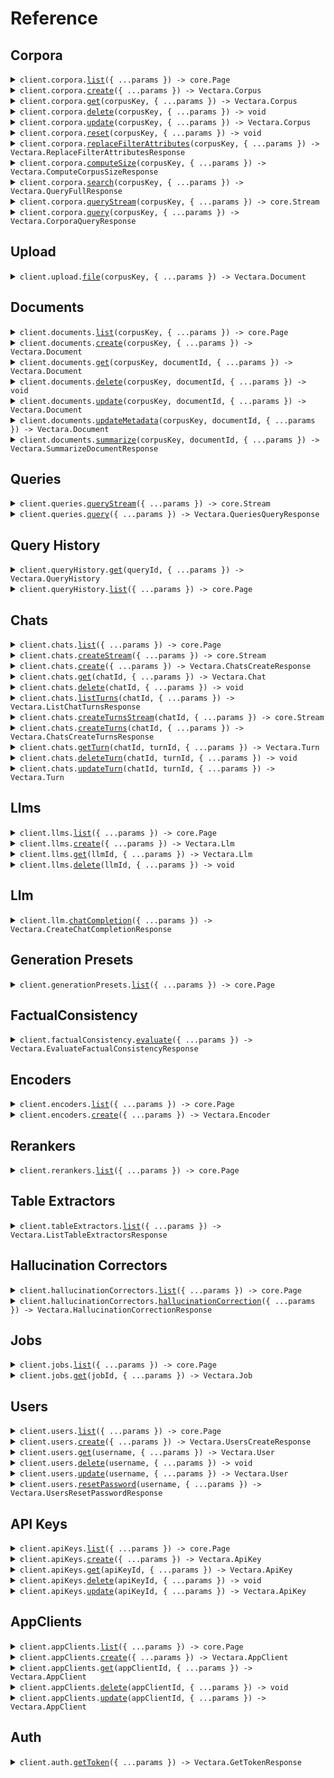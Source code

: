 # Reference

## Corpora

<details><summary><code>client.corpora.<a href="/src/api/resources/corpora/client/Client.ts">list</a>({ ...params }) -> core.Page<Vectara.Corpus></code></summary>
<dl>
<dd>

#### 📝 Description

<dl>
<dd>

<dl>
<dd>

List corpora in the account. The returned corpus objects contain less detail compared to those retrieved the direct corpus retrieval operation.

</dd>
</dl>
</dd>
</dl>

#### 🔌 Usage

<dl>
<dd>

<dl>
<dd>

```typescript
const response = await client.corpora.list();
for await (const item of response) {
    console.log(item);
}

// Or you can manually iterate page-by-page
let page = await client.corpora.list();
while (page.hasNextPage()) {
    page = page.getNextPage();
}
```

</dd>
</dl>
</dd>
</dl>

#### ⚙️ Parameters

<dl>
<dd>

<dl>
<dd>

**request:** `Vectara.CorporaListRequest`

</dd>
</dl>

<dl>
<dd>

**requestOptions:** `Corpora.RequestOptions`

</dd>
</dl>
</dd>
</dl>

</dd>
</dl>
</details>

<details><summary><code>client.corpora.<a href="/src/api/resources/corpora/client/Client.ts">create</a>({ ...params }) -> Vectara.Corpus</code></summary>
<dl>
<dd>

#### 📝 Description

<dl>
<dd>

<dl>
<dd>

Create a corpus, which is a container to store documents and associated metadata. Here, you define the unique `corpus_key` that identifies the corpus. The `corpus_key` can be custom-defined following your preferred naming convention, allowing you to easily manage the corpus's data and reference it in queries. For more information, see [Corpus Key Definition](https://docs.vectara.com/docs/api-reference/search-apis/search#corpus-key-definition).

</dd>
</dl>
</dd>
</dl>

#### 🔌 Usage

<dl>
<dd>

<dl>
<dd>

```typescript
await client.corpora.create({
    key: "fin_esg_docs",
    name: "EU Bank ESG Compliance",
    description:
        "A corpus for storing and querying financial documents, such as annual reports and ESG compliance filings, for European banks in 2023.",
    save_history: true,
    encoder_name: "boomerang-2023-q3",
    filter_attributes: [
        {
            name: "industry",
            level: "part",
            description: "The industry sector of the document (banking).",
            indexed: true,
            type: "text",
        },
        {
            name: "region",
            level: "part",
            description: "The geographical region of the document (EU).",
            indexed: true,
            type: "text",
        },
        {
            name: "year",
            level: "part",
            description: "The publication year of the document (2023).",
            indexed: true,
            type: "integer",
        },
        {
            name: "doc_type",
            level: "part",
            description: "The type of document (annual_report).",
            indexed: true,
            type: "text",
        },
    ],
});
```

</dd>
</dl>
</dd>
</dl>

#### ⚙️ Parameters

<dl>
<dd>

<dl>
<dd>

**request:** `Vectara.CreateCorpusRequest`

</dd>
</dl>

<dl>
<dd>

**requestOptions:** `Corpora.RequestOptions`

</dd>
</dl>
</dd>
</dl>

</dd>
</dl>
</details>

<details><summary><code>client.corpora.<a href="/src/api/resources/corpora/client/Client.ts">get</a>(corpusKey, { ...params }) -> Vectara.Corpus</code></summary>
<dl>
<dd>

#### 📝 Description

<dl>
<dd>

<dl>
<dd>

Get metadata about a corpus. This operation does not search the corpus contents. Specify the `corpus_key` to identify the corpus whose metadata you want to retrieve. The `corpus_key` is created when the corpus is set up, either through the Vectara Console UI or the Create Corpus API. For more information, see [Corpus Key Definition](https://docs.vectara.com/docs/api-reference/search-apis/search#corpus-key-definition).

</dd>
</dl>
</dd>
</dl>

#### 🔌 Usage

<dl>
<dd>

<dl>
<dd>

```typescript
await client.corpora.get("my-corpus");
```

</dd>
</dl>
</dd>
</dl>

#### ⚙️ Parameters

<dl>
<dd>

<dl>
<dd>

**corpusKey:** `Vectara.CorpusKey` — The unique key identifying the corpus to retrieve.

</dd>
</dl>

<dl>
<dd>

**request:** `Vectara.CorporaGetRequest`

</dd>
</dl>

<dl>
<dd>

**requestOptions:** `Corpora.RequestOptions`

</dd>
</dl>
</dd>
</dl>

</dd>
</dl>
</details>

<details><summary><code>client.corpora.<a href="/src/api/resources/corpora/client/Client.ts">delete</a>(corpusKey, { ...params }) -> void</code></summary>
<dl>
<dd>

#### 📝 Description

<dl>
<dd>

<dl>
<dd>

Permanently delete a corpus and all its associated data. The `corpus_key` uniquely identifies the corpus. For more information, see [Corpus Key Definition](https://docs.vectara.com/docs/api-reference/search-apis/search#corpus-key-definition).

</dd>
</dl>
</dd>
</dl>

#### 🔌 Usage

<dl>
<dd>

<dl>
<dd>

```typescript
await client.corpora.delete("my-corpus");
```

</dd>
</dl>
</dd>
</dl>

#### ⚙️ Parameters

<dl>
<dd>

<dl>
<dd>

**corpusKey:** `Vectara.CorpusKey` — The unique key identifying the corpus to delete.

</dd>
</dl>

<dl>
<dd>

**request:** `Vectara.CorporaDeleteRequest`

</dd>
</dl>

<dl>
<dd>

**requestOptions:** `Corpora.RequestOptions`

</dd>
</dl>
</dd>
</dl>

</dd>
</dl>
</details>

<details><summary><code>client.corpora.<a href="/src/api/resources/corpora/client/Client.ts">update</a>(corpusKey, { ...params }) -> Vectara.Corpus</code></summary>
<dl>
<dd>

#### 📝 Description

<dl>
<dd>

<dl>
<dd>

Enable, disable, or update the name and description of a corpus. This lets you manage data availability without deleting the corpus, which is useful for maintenance and security purposes. The `corpus_key` uniquely identifies the corpus. For more information, see [Corpus Key Definition](https://docs.vectara.com/docs/api-reference/search-apis/search#corpus-key-definition). Consider updating the name and description of a corpus dynamically to help keep your data aligned with changing business needs.

</dd>
</dl>
</dd>
</dl>

#### 🔌 Usage

<dl>
<dd>

<dl>
<dd>

```typescript
await client.corpora.update("my-corpus");
```

</dd>
</dl>
</dd>
</dl>

#### ⚙️ Parameters

<dl>
<dd>

<dl>
<dd>

**corpusKey:** `Vectara.CorpusKey` — The unique key identifying the corpus to update.

</dd>
</dl>

<dl>
<dd>

**request:** `Vectara.UpdateCorpusRequest`

</dd>
</dl>

<dl>
<dd>

**requestOptions:** `Corpora.RequestOptions`

</dd>
</dl>
</dd>
</dl>

</dd>
</dl>
</details>

<details><summary><code>client.corpora.<a href="/src/api/resources/corpora/client/Client.ts">reset</a>(corpusKey, { ...params }) -> void</code></summary>
<dl>
<dd>

#### 📝 Description

<dl>
<dd>

<dl>
<dd>

Resets a corpus, which removes all documents and data from the specified corpus, while keeping the corpus itself. The `corpus_key` uniquely identifies the corpus. For more information, see [Corpus Key Definition](https://docs.vectara.com/docs/api-reference/search-apis/search#corpus-key-definition).

</dd>
</dl>
</dd>
</dl>

#### 🔌 Usage

<dl>
<dd>

<dl>
<dd>

```typescript
await client.corpora.reset("my-corpus");
```

</dd>
</dl>
</dd>
</dl>

#### ⚙️ Parameters

<dl>
<dd>

<dl>
<dd>

**corpusKey:** `Vectara.CorpusKey` — The unique key identifying the corpus to reset.

</dd>
</dl>

<dl>
<dd>

**request:** `Vectara.CorporaResetRequest`

</dd>
</dl>

<dl>
<dd>

**requestOptions:** `Corpora.RequestOptions`

</dd>
</dl>
</dd>
</dl>

</dd>
</dl>
</details>

<details><summary><code>client.corpora.<a href="/src/api/resources/corpora/client/Client.ts">replaceFilterAttributes</a>(corpusKey, { ...params }) -> Vectara.ReplaceFilterAttributesResponse</code></summary>
<dl>
<dd>

#### 📝 Description

<dl>
<dd>

<dl>
<dd>

Replace the filter attributes of a corpus. This does not happen immediately, as this operation creates a job that completes asynchronously. These new filter attributes will not work until the job completes.
You can monitor the status of the filter change using the returned job ID. The `corpus_key` uniquely identifies the corpus. For more information, see [Corpus Key Definition](https://docs.vectara.com/docs/api-reference/search-apis/search#corpus-key-definition).

</dd>
</dl>
</dd>
</dl>

#### 🔌 Usage

<dl>
<dd>

<dl>
<dd>

```typescript
await client.corpora.replaceFilterAttributes("my-corpus", {
    filter_attributes: [
        {
            name: "Title",
            level: "document",
            type: "integer",
        },
    ],
});
```

</dd>
</dl>
</dd>
</dl>

#### ⚙️ Parameters

<dl>
<dd>

<dl>
<dd>

**corpusKey:** `Vectara.CorpusKey` — The unique key identifying the corpus having its filters replaced.

</dd>
</dl>

<dl>
<dd>

**request:** `Vectara.ReplaceFilterAttributesRequest`

</dd>
</dl>

<dl>
<dd>

**requestOptions:** `Corpora.RequestOptions`

</dd>
</dl>
</dd>
</dl>

</dd>
</dl>
</details>

<details><summary><code>client.corpora.<a href="/src/api/resources/corpora/client/Client.ts">computeSize</a>(corpusKey, { ...params }) -> Vectara.ComputeCorpusSizeResponse</code></summary>
<dl>
<dd>

#### 📝 Description

<dl>
<dd>

<dl>
<dd>

Compute the current size of a corpus, including number of documents, parts, and characters. The `corpus_key` uniquely identifies the corpus. For more information, see [Corpus Key Definition](https://docs.vectara.com/docs/api-reference/search-apis/search#corpus-key-definition).

</dd>
</dl>
</dd>
</dl>

#### 🔌 Usage

<dl>
<dd>

<dl>
<dd>

```typescript
await client.corpora.computeSize("my-corpus");
```

</dd>
</dl>
</dd>
</dl>

#### ⚙️ Parameters

<dl>
<dd>

<dl>
<dd>

**corpusKey:** `Vectara.CorpusKey` — The unique key identifying the corpus to compute size for.

</dd>
</dl>

<dl>
<dd>

**request:** `Vectara.CorporaComputeSizeRequest`

</dd>
</dl>

<dl>
<dd>

**requestOptions:** `Corpora.RequestOptions`

</dd>
</dl>
</dd>
</dl>

</dd>
</dl>
</details>

<details><summary><code>client.corpora.<a href="/src/api/resources/corpora/client/Client.ts">search</a>(corpusKey, { ...params }) -> Vectara.QueryFullResponse</code></summary>
<dl>
<dd>

#### 📝 Description

<dl>
<dd>

<dl>
<dd>

Search a single corpus with a straightforward query request, specifying the corpus key and query parameters.

- Specify the unique `corpus_key` identifying the corpus to query. The `corpus_key` is [created in the Vectara Console UI](https://docs.vectara.com/docs/console-ui/creating-a-corpus) or the [Create Corpus API definition](https://docs.vectara.com/docs/api-reference/admin-apis/create-corpus). When creating a new corpus, you have the option to assign a custom `corpus_key` following your preferred naming convention. This key serves as a unique identifier for the corpus, allowing it to be referenced in search requests. For more information, see [Corpus Key Definition](https://docs.vectara.com/docs/api-reference/search-apis/search#corpus-key-definition).
- Enter the search `query` string for the corpus, which is the question you want to ask.
- Set the maximum number of results (`limit`) to return. **Default**: 10, **minimum**: 1

For more detailed information, see this [Query API guide](https://docs.vectara.com/docs/api-reference/search-apis/search).

</dd>
</dl>
</dd>
</dl>

#### 🔌 Usage

<dl>
<dd>

<dl>
<dd>

```typescript
await client.corpora.search("my-corpus", {
    query: "query",
});
```

</dd>
</dl>
</dd>
</dl>

#### ⚙️ Parameters

<dl>
<dd>

<dl>
<dd>

**corpusKey:** `Vectara.CorpusKey` — The unique key identifying the corpus to query.

</dd>
</dl>

<dl>
<dd>

**request:** `Vectara.CorporaSearchRequest`

</dd>
</dl>

<dl>
<dd>

**requestOptions:** `Corpora.RequestOptions`

</dd>
</dl>
</dd>
</dl>

</dd>
</dl>
</details>

<details><summary><code>client.corpora.<a href="/src/api/resources/corpora/client/Client.ts">queryStream</a>(corpusKey, { ...params }) -> core.Stream<Vectara.CorporaQueryStreamResponse></code></summary>
<dl>
<dd>

#### 📝 Description

<dl>
<dd>

<dl>
<dd>

Perform an advanced query on a specific corpus to find relevant results, highlight relevant snippets, and use Retrieval Augmented Generation.

- Specify the unique `corpus_key` identifying the corpus to query. The `corpus_key` is [created in the Vectara Console UI](https://docs.vectara.com/docs/console-ui/creating-a-corpus) or the [Create Corpus API definition](https://docs.vectara.com/docs/api-reference/admin-apis/create-corpus). When creating a new corpus, you have the option to assign a custom `corpus_key` following your preferred naming convention. This key serves as a unique identifier for the corpus, allowing it to be referenced in search requests. For more information, see [Corpus Key Definition](https://docs.vectara.com/docs/api-reference/search-apis/search#corpus-key-definition).
- Customize your search by specifying the query text (`query`), pagination details (`offset` and `limit`), and metadata filters (`metadata_filter`) to tailor your search results. [Learn more](https://docs.vectara.com/docs/api-reference/search-apis/search#query-definition)
- Leverage advanced search capabilities like reranking (`reranker`) and Retrieval Augmented Generation (RAG) (`generation`) for enhanced query performance. Generation is opt in by setting the `generation` property. By excluding the property or by setting it to null, the response will not include generation. [Learn more](https://docs.vectara.com/docs/learn/grounded-generation/configure-query-summarization).
- Use hybrid search to achieve optimal results by setting different values for `lexical_interpolation` (e.g., `0.005`). [Learn more](https://docs.vectara.com/docs/learn/hybrid-search)
- Specify Vectara's RAG-focused LLM (Mockingbird) for the `generation_preset_name`. [Learn more](https://docs.vectara.com/docs/learn/mockingbird-llm)
- Use advanced summarization options that utilize detailed summarization parameters such as `max_response_characters`, `temperature`, and `frequency_penalty` for generating precise and relevant summaries. [Learn more](https://docs.vectara.com/docs/api-reference/search-apis/search#advanced-summarization-options)

For more detailed information, see [Query API guide](https://docs.vectara.com/docs/api-reference/search-apis/search).

</dd>
</dl>
</dd>
</dl>

#### 🔌 Usage

<dl>
<dd>

<dl>
<dd>

```typescript
const response = await client.corpora.queryStream("my-corpus", {
    query: "How to configure OAuth2 for microservices in Kubernetes?",
    search: {
        limit: 50,
        context_configuration: {
            sentences_before: 2,
            sentences_after: 2,
            start_tag: "<em>",
            end_tag: "</em>",
        },
        reranker: {
            type: "customer_reranker",
            reranker_name: "Rerank_Multilingual_v1",
            limit: 50,
            include_context: true,
        },
        metadata_filter: "doc.topic = 'authentication' and doc.platform = 'kubernetes'",
        lexical_interpolation: 0.005,
    },
    generation: {
        generation_preset_name: "vectara-summary-ext-24-05-med-omni",
        max_used_search_results: 10,
        citations: {
            style: "markdown",
            url_pattern: "https://vectara.com/documents/{doc.id}",
            text_pattern: "{doc.title}",
        },
    },
    save_history: true,
    intelligent_query_rewriting: true,
});
for await (const item of response) {
    console.log(item);
}
```

</dd>
</dl>
</dd>
</dl>

#### ⚙️ Parameters

<dl>
<dd>

<dl>
<dd>

**corpusKey:** `Vectara.CorpusKey` — The unique key identifying the corpus to query.

</dd>
</dl>

<dl>
<dd>

**request:** `Vectara.CorporaQueryStreamRequest`

</dd>
</dl>

<dl>
<dd>

**requestOptions:** `Corpora.RequestOptions`

</dd>
</dl>
</dd>
</dl>

</dd>
</dl>
</details>

<details><summary><code>client.corpora.<a href="/src/api/resources/corpora/client/Client.ts">query</a>(corpusKey, { ...params }) -> Vectara.CorporaQueryResponse</code></summary>
<dl>
<dd>

#### 📝 Description

<dl>
<dd>

<dl>
<dd>

Perform an advanced query on a specific corpus to find relevant results, highlight relevant snippets, and use Retrieval Augmented Generation.

- Specify the unique `corpus_key` identifying the corpus to query. The `corpus_key` is [created in the Vectara Console UI](https://docs.vectara.com/docs/console-ui/creating-a-corpus) or the [Create Corpus API definition](https://docs.vectara.com/docs/api-reference/admin-apis/create-corpus). When creating a new corpus, you have the option to assign a custom `corpus_key` following your preferred naming convention. This key serves as a unique identifier for the corpus, allowing it to be referenced in search requests. For more information, see [Corpus Key Definition](https://docs.vectara.com/docs/api-reference/search-apis/search#corpus-key-definition).
- Customize your search by specifying the query text (`query`), pagination details (`offset` and `limit`), and metadata filters (`metadata_filter`) to tailor your search results. [Learn more](https://docs.vectara.com/docs/api-reference/search-apis/search#query-definition)
- Leverage advanced search capabilities like reranking (`reranker`) and Retrieval Augmented Generation (RAG) (`generation`) for enhanced query performance. Generation is opt in by setting the `generation` property. By excluding the property or by setting it to null, the response will not include generation. [Learn more](https://docs.vectara.com/docs/learn/grounded-generation/configure-query-summarization).
- Use hybrid search to achieve optimal results by setting different values for `lexical_interpolation` (e.g., `0.005`). [Learn more](https://docs.vectara.com/docs/learn/hybrid-search)
- Specify Vectara's RAG-focused LLM (Mockingbird) for the `generation_preset_name`. [Learn more](https://docs.vectara.com/docs/learn/mockingbird-llm)
- Use advanced summarization options that utilize detailed summarization parameters such as `max_response_characters`, `temperature`, and `frequency_penalty` for generating precise and relevant summaries. [Learn more](https://docs.vectara.com/docs/api-reference/search-apis/search#advanced-summarization-options)

For more detailed information, see [Query API guide](https://docs.vectara.com/docs/api-reference/search-apis/search).

</dd>
</dl>
</dd>
</dl>

#### 🔌 Usage

<dl>
<dd>

<dl>
<dd>

```typescript
await client.corpora.query("my-corpus", {
    query: "How to configure OAuth2 for microservices in Kubernetes?",
    search: {
        limit: 50,
        context_configuration: {
            sentences_before: 2,
            sentences_after: 2,
            start_tag: "<em>",
            end_tag: "</em>",
        },
        reranker: {
            type: "customer_reranker",
            reranker_name: "Rerank_Multilingual_v1",
            limit: 50,
            include_context: true,
        },
        metadata_filter: "doc.topic = 'authentication' and doc.platform = 'kubernetes'",
        lexical_interpolation: 0.005,
    },
    generation: {
        generation_preset_name: "vectara-summary-ext-24-05-med-omni",
        max_used_search_results: 10,
        citations: {
            style: "markdown",
            url_pattern: "https://vectara.com/documents/{doc.id}",
            text_pattern: "{doc.title}",
        },
    },
    save_history: true,
    intelligent_query_rewriting: true,
});
```

</dd>
</dl>
</dd>
</dl>

#### ⚙️ Parameters

<dl>
<dd>

<dl>
<dd>

**corpusKey:** `Vectara.CorpusKey` — The unique key identifying the corpus to query.

</dd>
</dl>

<dl>
<dd>

**request:** `Vectara.CorporaQueryRequest`

</dd>
</dl>

<dl>
<dd>

**requestOptions:** `Corpora.RequestOptions`

</dd>
</dl>
</dd>
</dl>

</dd>
</dl>
</details>

## Upload

<details><summary><code>client.upload.<a href="/src/api/resources/upload/client/Client.ts">file</a>(corpusKey, { ...params }) -> Vectara.Document</code></summary>
<dl>
<dd>

#### 📝 Description

<dl>
<dd>

<dl>
<dd>

Upload files such as PDFs and Word Documents for automatic text extraction and metadata parsing.

The request expects a `multipart/form-data` format containing the following parts:

- `metadata` - Optionally specifies a JSON object representing any additional metadata to be associated with the extracted document. For example, `''metadata={\"key\": \"value\"};type=application/json''`
- `chunking_strategy` - If provided, specifies the chunking strategy for the platform to use. If you do not set this option, the platform uses the default strategy, which creates one chunk per sentence. You can explicitly set sentence chunking with `''chunking_strategy={\"type\":\"sentence_chunking_strategy\"};type=application/json''` or use max chars chunking with `''chunking_strategy={\"type\":\"max_chars_chunking_strategy\",\"max_chars_per_chunk\":200};type=application/json''`
- `table_extraction_config` - You can optionally specify whether to extract table data from the uploaded file. If you do not set this option, the platform does not extract tables from PDF files. Example config, `''table_extraction_config={\"extract_tables\":true};type=application/json''` \n* `file` - Specifies the file that you want to upload. * `filename` - Specified as part of the file field with the file name that you want to associate with the uploaded file. For a curl example, use the following syntax: `''file=@/path/to/file/file.pdf;filename=desired_filename.pdf''`\n\nFor more detailed information, see this [File Upload API guide.](https://docs.vectara.com/docs/api-reference/indexing-apis/file-upload/file-upload)"
  </dd>
  </dl>
  </dd>
  </dl>

#### 🔌 Usage

<dl>
<dd>

<dl>
<dd>

```typescript
await client.upload.file("my-corpus", {
    file: fs.createReadStream("/path/to/your/file"),
});
```

</dd>
</dl>
</dd>
</dl>

#### ⚙️ Parameters

<dl>
<dd>

<dl>
<dd>

**corpusKey:** `Vectara.CorpusKey`

</dd>
</dl>

<dl>
<dd>

**request:** `Vectara.UploadFileRequest`

</dd>
</dl>

<dl>
<dd>

**requestOptions:** `Upload.RequestOptions`

</dd>
</dl>
</dd>
</dl>

</dd>
</dl>
</details>

## Documents

<details><summary><code>client.documents.<a href="/src/api/resources/documents/client/Client.ts">list</a>(corpusKey, { ...params }) -> core.Page<Vectara.Document></code></summary>
<dl>
<dd>

#### 📝 Description

<dl>
<dd>

<dl>
<dd>

Retrieve a list of documents stored in a specific corpus. This endpoint provides an overview of document metadata without returning the full content of each document.

</dd>
</dl>
</dd>
</dl>

#### 🔌 Usage

<dl>
<dd>

<dl>
<dd>

```typescript
const response = await client.documents.list("my-corpus");
for await (const item of response) {
    console.log(item);
}

// Or you can manually iterate page-by-page
let page = await client.documents.list("my-corpus");
while (page.hasNextPage()) {
    page = page.getNextPage();
}
```

</dd>
</dl>
</dd>
</dl>

#### ⚙️ Parameters

<dl>
<dd>

<dl>
<dd>

**corpusKey:** `Vectara.CorpusKey` — The unique key identifying the queried corpus.

</dd>
</dl>

<dl>
<dd>

**request:** `Vectara.DocumentsListRequest`

</dd>
</dl>

<dl>
<dd>

**requestOptions:** `Documents.RequestOptions`

</dd>
</dl>
</dd>
</dl>

</dd>
</dl>
</details>

<details><summary><code>client.documents.<a href="/src/api/resources/documents/client/Client.ts">create</a>(corpusKey, { ...params }) -> Vectara.Document</code></summary>
<dl>
<dd>

#### 📝 Description

<dl>
<dd>

<dl>
<dd>

Add a document to a corpus. This endpoint supports two document formats: structured and core.

- **Structured** documents have a conventional structure that provides document sections and parts in a format created by our proprietary strategy automatically. You provide a logical document structure, and Vectara handles the partitioning.
- **Core** documents differ in that they follow an advanced, granular structure that explicitly defines each document part in an array. Each part becomes a distinct, searchable item in query results. You have precise control over the document structure and content.

For more details, see [Indexing](https://docs.vectara.com/docs/learn/select-ideal-indexing-api).

</dd>
</dl>
</dd>
</dl>

#### 🔌 Usage

<dl>
<dd>

<dl>
<dd>

```typescript
await client.documents.create("my-corpus-key", {
    body: {
        id: "my-doc-id",
        type: "structured",
        sections: [
            {
                id: 1,
                title: "A nice title.",
                text: "I'm a nice document section.",
                metadata: {
                    section: "1.1",
                },
            },
            {
                id: 2,
                title: "Another nice title.",
                text: "I'm another document section on something else.",
                metadata: {
                    section: "1.2",
                },
            },
        ],
        metadata: {
            url: "https://example.com",
        },
    },
});
```

</dd>
</dl>
</dd>
</dl>

#### ⚙️ Parameters

<dl>
<dd>

<dl>
<dd>

**corpusKey:** `Vectara.CorpusKey` — The unique key identifying the queried corpus.

</dd>
</dl>

<dl>
<dd>

**request:** `Vectara.DocumentsCreateRequest`

</dd>
</dl>

<dl>
<dd>

**requestOptions:** `Documents.RequestOptions`

</dd>
</dl>
</dd>
</dl>

</dd>
</dl>
</details>

<details><summary><code>client.documents.<a href="/src/api/resources/documents/client/Client.ts">get</a>(corpusKey, documentId, { ...params }) -> Vectara.Document</code></summary>
<dl>
<dd>

#### 📝 Description

<dl>
<dd>

<dl>
<dd>

Retrieve the content and metadata of a specific document, identified by its unique `document_id` from a specific corpus.

</dd>
</dl>
</dd>
</dl>

#### 🔌 Usage

<dl>
<dd>

<dl>
<dd>

```typescript
await client.documents.get("my-corpus", "document_id");
```

</dd>
</dl>
</dd>
</dl>

#### ⚙️ Parameters

<dl>
<dd>

<dl>
<dd>

**corpusKey:** `Vectara.CorpusKey` — The unique key identifying the corpus containing the document to retrieve.

</dd>
</dl>

<dl>
<dd>

**documentId:** `string` — The document ID of the document to retrieve. This `document_id` must be percent encoded.

</dd>
</dl>

<dl>
<dd>

**request:** `Vectara.DocumentsGetRequest`

</dd>
</dl>

<dl>
<dd>

**requestOptions:** `Documents.RequestOptions`

</dd>
</dl>
</dd>
</dl>

</dd>
</dl>
</details>

<details><summary><code>client.documents.<a href="/src/api/resources/documents/client/Client.ts">delete</a>(corpusKey, documentId, { ...params }) -> void</code></summary>
<dl>
<dd>

#### 📝 Description

<dl>
<dd>

<dl>
<dd>

Permanently delete a document identified by its unique `document_id` from a specific corpus. This operation cannot be undone, so use it with caution.

</dd>
</dl>
</dd>
</dl>

#### 🔌 Usage

<dl>
<dd>

<dl>
<dd>

```typescript
await client.documents.delete("my-corpus", "document_id");
```

</dd>
</dl>
</dd>
</dl>

#### ⚙️ Parameters

<dl>
<dd>

<dl>
<dd>

**corpusKey:** `Vectara.CorpusKey` — The unique key identifying the corpus with the document to delete.

</dd>
</dl>

<dl>
<dd>

**documentId:** `string` — The document ID of the document to delete. This `document_id` must be percent encoded.

</dd>
</dl>

<dl>
<dd>

**request:** `Vectara.DocumentsDeleteRequest`

</dd>
</dl>

<dl>
<dd>

**requestOptions:** `Documents.RequestOptions`

</dd>
</dl>
</dd>
</dl>

</dd>
</dl>
</details>

<details><summary><code>client.documents.<a href="/src/api/resources/documents/client/Client.ts">update</a>(corpusKey, documentId, { ...params }) -> Vectara.Document</code></summary>
<dl>
<dd>

#### 📝 Description

<dl>
<dd>

<dl>
<dd>

Updates document identified by its unique `document_id` from a specific corpus. The request body metadata is merged with the existing metadata, adding or modifying only the specified fields.

</dd>
</dl>
</dd>
</dl>

#### 🔌 Usage

<dl>
<dd>

<dl>
<dd>

```typescript
await client.documents.update("my-corpus", "document_id", {
    body: {},
});
```

</dd>
</dl>
</dd>
</dl>

#### ⚙️ Parameters

<dl>
<dd>

<dl>
<dd>

**corpusKey:** `Vectara.CorpusKey` — The unique key identifying the corpus with the document to update.

</dd>
</dl>

<dl>
<dd>

**documentId:** `string` — The document ID of the document to update. This `document_id` must be percent encoded.

</dd>
</dl>

<dl>
<dd>

**request:** `Vectara.DocumentsUpdateRequest`

</dd>
</dl>

<dl>
<dd>

**requestOptions:** `Documents.RequestOptions`

</dd>
</dl>
</dd>
</dl>

</dd>
</dl>
</details>

<details><summary><code>client.documents.<a href="/src/api/resources/documents/client/Client.ts">updateMetadata</a>(corpusKey, documentId, { ...params }) -> Vectara.Document</code></summary>
<dl>
<dd>

#### 📝 Description

<dl>
<dd>

<dl>
<dd>

Replaces metadata of a document identified by its unique `document_id` from a specific corpus.

</dd>
</dl>
</dd>
</dl>

#### 🔌 Usage

<dl>
<dd>

<dl>
<dd>

```typescript
await client.documents.updateMetadata("my-corpus", "document_id", {
    body: {},
});
```

</dd>
</dl>
</dd>
</dl>

#### ⚙️ Parameters

<dl>
<dd>

<dl>
<dd>

**corpusKey:** `Vectara.CorpusKey` — The unique key identifying the corpus with the document to update.

</dd>
</dl>

<dl>
<dd>

**documentId:** `string` — The document ID of the document to update. This `document_id` must be percent encoded.

</dd>
</dl>

<dl>
<dd>

**request:** `Vectara.DocumentsUpdateMetadataRequest`

</dd>
</dl>

<dl>
<dd>

**requestOptions:** `Documents.RequestOptions`

</dd>
</dl>
</dd>
</dl>

</dd>
</dl>
</details>

<details><summary><code>client.documents.<a href="/src/api/resources/documents/client/Client.ts">summarize</a>(corpusKey, documentId, { ...params }) -> Vectara.SummarizeDocumentResponse</code></summary>
<dl>
<dd>

#### 📝 Description

<dl>
<dd>

<dl>
<dd>

Summarize a document identified by its unique `document_id` from a specific corpus.

</dd>
</dl>
</dd>
</dl>

#### 🔌 Usage

<dl>
<dd>

<dl>
<dd>

```typescript
await client.documents.summarize("my-corpus", "document_id", {
    llm_name: "llm_name",
});
```

</dd>
</dl>
</dd>
</dl>

#### ⚙️ Parameters

<dl>
<dd>

<dl>
<dd>

**corpusKey:** `Vectara.CorpusKey` — The unique key identifying the corpus containing the document to retrieve.

</dd>
</dl>

<dl>
<dd>

**documentId:** `string` — The document ID of the document to retrieve. This `document_id` must be percent encoded.

</dd>
</dl>

<dl>
<dd>

**request:** `Vectara.SummarizeDocumentRequest`

</dd>
</dl>

<dl>
<dd>

**requestOptions:** `Documents.RequestOptions`

</dd>
</dl>
</dd>
</dl>

</dd>
</dl>
</details>

## Queries

<details><summary><code>client.queries.<a href="/src/api/resources/queries/client/Client.ts">queryStream</a>({ ...params }) -> core.Stream<Vectara.QueriesQueryStreamResponse></code></summary>
<dl>
<dd>

#### 📝 Description

<dl>
<dd>

<dl>
<dd>

Perform a multipurpose query to retrieve relevant information from one or more corpora and generate a response using Retrieval Augmented Generation (RAG).

- Specify the unique `corpus_key` identifying the corpus to query. The `corpus_key` is [created in the Vectara Console UI](https://docs.vectara.com/docs/console-ui/creating-a-corpus) or the [Create Corpus API definition](https://docs.vectara.com/docs/api-reference/admin-apis/create-corpus). When creating a new corpus, you have the option to assign a custom `corpus_key` following your preferred naming convention. This key serves as a unique identifier for the corpus, allowing it to be referenced in search requests. For more information, see [Corpus Key Definition](https://docs.vectara.com/docs/api-reference/search-apis/search#corpus-key-definition).
- Customize your search by specifying the query text (`query`), pagination details (`offset` and `limit`), and metadata filters (`metadata_filter`) to tailor your search results. [Learn more](https://docs.vectara.com/docs/api-reference/search-apis/search#query-definition)
- Leverage advanced search capabilities like reranking (`reranker`) and opt-in Retrieval Augmented Generation (RAG) (`generation`) for enhanced query performance. Generation is opt-in by setting the `generation` property. By excluding the property or by setting it to null, the response will not include generation. [Learn more](https://docs.vectara.com/docs/learn/grounded-generation/configure-query-summarization)
- Specify Vectara's RAG-focused LLM (Mockingbird) for the `generation_preset_name`. [Learn more](https://docs.vectara.com/docs/learn/mockingbird-llm)
- Use advanced summarization options that utilize detailed summarization parameters such as `max_response_characters`, `temperature`, and `frequency_penalty` for generating precise and relevant summaries. [Learn more](https://docs.vectara.com/docs/api-reference/search-apis/search#advanced-summarization-customization-options)
- Customize citation formats in summaries using the `citations` object to include numeric, HTML, or Markdown links. [Learn more](https://docs.vectara.com/docs/api-reference/search-apis/search#citation-format-in-summary)

For more detailed information, see this [Query API guide](https://docs.vectara.com/docs/api-reference/search-apis/search).

</dd>
</dl>
</dd>
</dl>

#### 🔌 Usage

<dl>
<dd>

<dl>
<dd>

```typescript
const response = await client.queries.queryStream({
    query: "What is a hallucination?",
    search: {
        corpora: [
            {
                corpus_key: "corpus_key",
                metadata_filter: "",
                lexical_interpolation: 0.005,
            },
        ],
        context_configuration: {
            sentences_before: 2,
            sentences_after: 2,
        },
        reranker: {
            type: "customer_reranker",
            reranker_id: "rnk_272725719",
        },
    },
    generation: {
        response_language: "eng",
        enable_factual_consistency_score: true,
    },
});
for await (const item of response) {
    console.log(item);
}
```

</dd>
</dl>
</dd>
</dl>

#### ⚙️ Parameters

<dl>
<dd>

<dl>
<dd>

**request:** `Vectara.QueriesQueryStreamRequest`

</dd>
</dl>

<dl>
<dd>

**requestOptions:** `Queries.RequestOptions`

</dd>
</dl>
</dd>
</dl>

</dd>
</dl>
</details>

<details><summary><code>client.queries.<a href="/src/api/resources/queries/client/Client.ts">query</a>({ ...params }) -> Vectara.QueriesQueryResponse</code></summary>
<dl>
<dd>

#### 📝 Description

<dl>
<dd>

<dl>
<dd>

Perform a multipurpose query to retrieve relevant information from one or more corpora and generate a response using Retrieval Augmented Generation (RAG).

- Specify the unique `corpus_key` identifying the corpus to query. The `corpus_key` is [created in the Vectara Console UI](https://docs.vectara.com/docs/console-ui/creating-a-corpus) or the [Create Corpus API definition](https://docs.vectara.com/docs/api-reference/admin-apis/create-corpus). When creating a new corpus, you have the option to assign a custom `corpus_key` following your preferred naming convention. This key serves as a unique identifier for the corpus, allowing it to be referenced in search requests. For more information, see [Corpus Key Definition](https://docs.vectara.com/docs/api-reference/search-apis/search#corpus-key-definition).
- Customize your search by specifying the query text (`query`), pagination details (`offset` and `limit`), and metadata filters (`metadata_filter`) to tailor your search results. [Learn more](https://docs.vectara.com/docs/api-reference/search-apis/search#query-definition)
- Leverage advanced search capabilities like reranking (`reranker`) and opt-in Retrieval Augmented Generation (RAG) (`generation`) for enhanced query performance. Generation is opt-in by setting the `generation` property. By excluding the property or by setting it to null, the response will not include generation. [Learn more](https://docs.vectara.com/docs/learn/grounded-generation/configure-query-summarization)
- Specify Vectara's RAG-focused LLM (Mockingbird) for the `generation_preset_name`. [Learn more](https://docs.vectara.com/docs/learn/mockingbird-llm)
- Use advanced summarization options that utilize detailed summarization parameters such as `max_response_characters`, `temperature`, and `frequency_penalty` for generating precise and relevant summaries. [Learn more](https://docs.vectara.com/docs/api-reference/search-apis/search#advanced-summarization-customization-options)
- Customize citation formats in summaries using the `citations` object to include numeric, HTML, or Markdown links. [Learn more](https://docs.vectara.com/docs/api-reference/search-apis/search#citation-format-in-summary)

For more detailed information, see this [Query API guide](https://docs.vectara.com/docs/api-reference/search-apis/search).

</dd>
</dl>
</dd>
</dl>

#### 🔌 Usage

<dl>
<dd>

<dl>
<dd>

```typescript
await client.queries.query({
    query: "What is a hallucination?",
    search: {
        corpora: [
            {
                corpus_key: "corpus_key",
                metadata_filter: "",
                lexical_interpolation: 0.005,
            },
        ],
        context_configuration: {
            sentences_before: 2,
            sentences_after: 2,
        },
        reranker: {
            type: "customer_reranker",
            reranker_id: "rnk_272725719",
        },
    },
    generation: {
        response_language: "eng",
        enable_factual_consistency_score: true,
    },
});
```

</dd>
</dl>
</dd>
</dl>

#### ⚙️ Parameters

<dl>
<dd>

<dl>
<dd>

**request:** `Vectara.QueriesQueryRequest`

</dd>
</dl>

<dl>
<dd>

**requestOptions:** `Queries.RequestOptions`

</dd>
</dl>
</dd>
</dl>

</dd>
</dl>
</details>

## Query History

<details><summary><code>client.queryHistory.<a href="/src/api/resources/queryHistory/client/Client.ts">get</a>(queryId, { ...params }) -> Vectara.QueryHistory</code></summary>
<dl>
<dd>

#### 📝 Description

<dl>
<dd>

<dl>
<dd>

Retrieve a detailed history of previously executed query.

</dd>
</dl>
</dd>
</dl>

#### 🔌 Usage

<dl>
<dd>

<dl>
<dd>

```typescript
await client.queryHistory.get("query_id");
```

</dd>
</dl>
</dd>
</dl>

#### ⚙️ Parameters

<dl>
<dd>

<dl>
<dd>

**queryId:** `string` — The ID of the query history

</dd>
</dl>

<dl>
<dd>

**request:** `Vectara.QueryHistoryGetRequest`

</dd>
</dl>

<dl>
<dd>

**requestOptions:** `QueryHistory.RequestOptions`

</dd>
</dl>
</dd>
</dl>

</dd>
</dl>
</details>

<details><summary><code>client.queryHistory.<a href="/src/api/resources/queryHistory/client/Client.ts">list</a>({ ...params }) -> core.Page<Vectara.QueryHistorySummary></code></summary>
<dl>
<dd>

#### 📝 Description

<dl>
<dd>

<dl>
<dd>

Retrieve query histories.

</dd>
</dl>
</dd>
</dl>

#### 🔌 Usage

<dl>
<dd>

<dl>
<dd>

```typescript
const response = await client.queryHistory.list();
for await (const item of response) {
    console.log(item);
}

// Or you can manually iterate page-by-page
let page = await client.queryHistory.list();
while (page.hasNextPage()) {
    page = page.getNextPage();
}
```

</dd>
</dl>
</dd>
</dl>

#### ⚙️ Parameters

<dl>
<dd>

<dl>
<dd>

**request:** `Vectara.QueryHistoryListRequest`

</dd>
</dl>

<dl>
<dd>

**requestOptions:** `QueryHistory.RequestOptions`

</dd>
</dl>
</dd>
</dl>

</dd>
</dl>
</details>

## Chats

<details><summary><code>client.chats.<a href="/src/api/resources/chats/client/Client.ts">list</a>({ ...params }) -> core.Page<Vectara.Chat></code></summary>
<dl>
<dd>

#### 📝 Description

<dl>
<dd>

<dl>
<dd>

Retrieve a list of previous chats in the Vectara account.

</dd>
</dl>
</dd>
</dl>

#### 🔌 Usage

<dl>
<dd>

<dl>
<dd>

```typescript
const response = await client.chats.list();
for await (const item of response) {
    console.log(item);
}

// Or you can manually iterate page-by-page
let page = await client.chats.list();
while (page.hasNextPage()) {
    page = page.getNextPage();
}
```

</dd>
</dl>
</dd>
</dl>

#### ⚙️ Parameters

<dl>
<dd>

<dl>
<dd>

**request:** `Vectara.ChatsListRequest`

</dd>
</dl>

<dl>
<dd>

**requestOptions:** `Chats.RequestOptions`

</dd>
</dl>
</dd>
</dl>

</dd>
</dl>
</details>

<details><summary><code>client.chats.<a href="/src/api/resources/chats/client/Client.ts">createStream</a>({ ...params }) -> core.Stream<Vectara.ChatsCreateStreamResponse></code></summary>
<dl>
<dd>

#### 📝 Description

<dl>
<dd>

<dl>
<dd>

Create a chat while specifying the default retrieval parameters used by the prompt.

</dd>
</dl>
</dd>
</dl>

#### 🔌 Usage

<dl>
<dd>

<dl>
<dd>

```typescript
const response = await client.chats.createStream({
    query: "What is a hallucination?",
    search: {
        corpora: [
            {
                corpus_key: "corpus_key",
                metadata_filter: "",
                lexical_interpolation: 0.005,
            },
        ],
        context_configuration: {
            sentences_before: 2,
            sentences_after: 2,
        },
        reranker: {
            type: "customer_reranker",
            reranker_id: "rnk_272725719",
        },
    },
    generation: {
        response_language: "eng",
        citations: {
            style: "none",
        },
        enable_factual_consistency_score: true,
    },
    chat: {
        store: true,
    },
});
for await (const item of response) {
    console.log(item);
}
```

</dd>
</dl>
</dd>
</dl>

#### ⚙️ Parameters

<dl>
<dd>

<dl>
<dd>

**request:** `Vectara.ChatsCreateStreamRequest`

</dd>
</dl>

<dl>
<dd>

**requestOptions:** `Chats.RequestOptions`

</dd>
</dl>
</dd>
</dl>

</dd>
</dl>
</details>

<details><summary><code>client.chats.<a href="/src/api/resources/chats/client/Client.ts">create</a>({ ...params }) -> Vectara.ChatsCreateResponse</code></summary>
<dl>
<dd>

#### 📝 Description

<dl>
<dd>

<dl>
<dd>

Create a chat while specifying the default retrieval parameters used by the prompt.

</dd>
</dl>
</dd>
</dl>

#### 🔌 Usage

<dl>
<dd>

<dl>
<dd>

```typescript
await client.chats.create({
    query: "What is a hallucination?",
    search: {
        corpora: [
            {
                corpus_key: "corpus_key",
                metadata_filter: "",
                lexical_interpolation: 0.005,
            },
        ],
        context_configuration: {
            sentences_before: 2,
            sentences_after: 2,
        },
        reranker: {
            type: "customer_reranker",
            reranker_id: "rnk_272725719",
        },
    },
    generation: {
        response_language: "eng",
        enable_factual_consistency_score: true,
        citations: {
            style: "none",
        },
    },
    chat: {
        store: true,
    },
});
```

</dd>
</dl>
</dd>
</dl>

#### ⚙️ Parameters

<dl>
<dd>

<dl>
<dd>

**request:** `Vectara.ChatsCreateRequest`

</dd>
</dl>

<dl>
<dd>

**requestOptions:** `Chats.RequestOptions`

</dd>
</dl>
</dd>
</dl>

</dd>
</dl>
</details>

<details><summary><code>client.chats.<a href="/src/api/resources/chats/client/Client.ts">get</a>(chatId, { ...params }) -> Vectara.Chat</code></summary>
<dl>
<dd>

#### 📝 Description

<dl>
<dd>

<dl>
<dd>

Get a chat summary to view what started the chat, but not subsequent turns.

</dd>
</dl>
</dd>
</dl>

#### 🔌 Usage

<dl>
<dd>

<dl>
<dd>

```typescript
await client.chats.get("chat_id");
```

</dd>
</dl>
</dd>
</dl>

#### ⚙️ Parameters

<dl>
<dd>

<dl>
<dd>

**chatId:** `string` — The ID of the chat.

</dd>
</dl>

<dl>
<dd>

**request:** `Vectara.ChatsGetRequest`

</dd>
</dl>

<dl>
<dd>

**requestOptions:** `Chats.RequestOptions`

</dd>
</dl>
</dd>
</dl>

</dd>
</dl>
</details>

<details><summary><code>client.chats.<a href="/src/api/resources/chats/client/Client.ts">delete</a>(chatId, { ...params }) -> void</code></summary>
<dl>
<dd>

#### 📝 Description

<dl>
<dd>

<dl>
<dd>

Delete a chat and any turns it contains permanently.

</dd>
</dl>
</dd>
</dl>

#### 🔌 Usage

<dl>
<dd>

<dl>
<dd>

```typescript
await client.chats.delete("chat_id");
```

</dd>
</dl>
</dd>
</dl>

#### ⚙️ Parameters

<dl>
<dd>

<dl>
<dd>

**chatId:** `string` — The ID of the chat.

</dd>
</dl>

<dl>
<dd>

**request:** `Vectara.ChatsDeleteRequest`

</dd>
</dl>

<dl>
<dd>

**requestOptions:** `Chats.RequestOptions`

</dd>
</dl>
</dd>
</dl>

</dd>
</dl>
</details>

<details><summary><code>client.chats.<a href="/src/api/resources/chats/client/Client.ts">listTurns</a>(chatId, { ...params }) -> Vectara.ListChatTurnsResponse</code></summary>
<dl>
<dd>

#### 📝 Description

<dl>
<dd>

<dl>
<dd>

List all turns in a chat to see all message and response pairs that make up the dialog.

</dd>
</dl>
</dd>
</dl>

#### 🔌 Usage

<dl>
<dd>

<dl>
<dd>

```typescript
await client.chats.listTurns("cht_1234567890");
```

</dd>
</dl>
</dd>
</dl>

#### ⚙️ Parameters

<dl>
<dd>

<dl>
<dd>

**chatId:** `string` — The ID of the chat.

</dd>
</dl>

<dl>
<dd>

**request:** `Vectara.ChatsListTurnsRequest`

</dd>
</dl>

<dl>
<dd>

**requestOptions:** `Chats.RequestOptions`

</dd>
</dl>
</dd>
</dl>

</dd>
</dl>
</details>

<details><summary><code>client.chats.<a href="/src/api/resources/chats/client/Client.ts">createTurnsStream</a>(chatId, { ...params }) -> core.Stream<Vectara.ChatsCreateTurnsStreamResponse></code></summary>
<dl>
<dd>

#### 📝 Description

<dl>
<dd>

<dl>
<dd>

Create a new turn in the chat. Each conversation has a series of `turn` objects, which are the sequence of message and response pairs that make up the dialog.

</dd>
</dl>
</dd>
</dl>

#### 🔌 Usage

<dl>
<dd>

<dl>
<dd>

```typescript
const response = await client.chats.createTurnsStream("chat_id", {
    query: "What are the carbon reduction efforts by EU banks in 2023?",
    search: {},
});
for await (const item of response) {
    console.log(item);
}
```

</dd>
</dl>
</dd>
</dl>

#### ⚙️ Parameters

<dl>
<dd>

<dl>
<dd>

**chatId:** `string` — The ID of the chat.

</dd>
</dl>

<dl>
<dd>

**request:** `Vectara.ChatsCreateTurnsStreamRequest`

</dd>
</dl>

<dl>
<dd>

**requestOptions:** `Chats.RequestOptions`

</dd>
</dl>
</dd>
</dl>

</dd>
</dl>
</details>

<details><summary><code>client.chats.<a href="/src/api/resources/chats/client/Client.ts">createTurns</a>(chatId, { ...params }) -> Vectara.ChatsCreateTurnsResponse</code></summary>
<dl>
<dd>

#### 📝 Description

<dl>
<dd>

<dl>
<dd>

Create a new turn in the chat. Each conversation has a series of `turn` objects, which are the sequence of message and response pairs that make up the dialog.

</dd>
</dl>
</dd>
</dl>

#### 🔌 Usage

<dl>
<dd>

<dl>
<dd>

```typescript
await client.chats.createTurns("chat_id", {
    query: "What are the carbon reduction efforts by EU banks in 2023?",
    search: {},
});
```

</dd>
</dl>
</dd>
</dl>

#### ⚙️ Parameters

<dl>
<dd>

<dl>
<dd>

**chatId:** `string` — The ID of the chat.

</dd>
</dl>

<dl>
<dd>

**request:** `Vectara.ChatsCreateTurnsRequest`

</dd>
</dl>

<dl>
<dd>

**requestOptions:** `Chats.RequestOptions`

</dd>
</dl>
</dd>
</dl>

</dd>
</dl>
</details>

<details><summary><code>client.chats.<a href="/src/api/resources/chats/client/Client.ts">getTurn</a>(chatId, turnId, { ...params }) -> Vectara.Turn</code></summary>
<dl>
<dd>

#### 📝 Description

<dl>
<dd>

<dl>
<dd>

Get a specific turn from a chat, which is a message and response pair from the conversation.

</dd>
</dl>
</dd>
</dl>

#### 🔌 Usage

<dl>
<dd>

<dl>
<dd>

```typescript
await client.chats.getTurn("chat_id", "turn_id");
```

</dd>
</dl>
</dd>
</dl>

#### ⚙️ Parameters

<dl>
<dd>

<dl>
<dd>

**chatId:** `string` — The ID of the chat.

</dd>
</dl>

<dl>
<dd>

**turnId:** `string` — The ID of the turn.

</dd>
</dl>

<dl>
<dd>

**request:** `Vectara.ChatsGetTurnRequest`

</dd>
</dl>

<dl>
<dd>

**requestOptions:** `Chats.RequestOptions`

</dd>
</dl>
</dd>
</dl>

</dd>
</dl>
</details>

<details><summary><code>client.chats.<a href="/src/api/resources/chats/client/Client.ts">deleteTurn</a>(chatId, turnId, { ...params }) -> void</code></summary>
<dl>
<dd>

#### 📝 Description

<dl>
<dd>

<dl>
<dd>

Delete a turn from a chat. This will delete all subsequent turns in the chat.

</dd>
</dl>
</dd>
</dl>

#### 🔌 Usage

<dl>
<dd>

<dl>
<dd>

```typescript
await client.chats.deleteTurn("chat_id", "turn_id");
```

</dd>
</dl>
</dd>
</dl>

#### ⚙️ Parameters

<dl>
<dd>

<dl>
<dd>

**chatId:** `string` — The ID of the chat.

</dd>
</dl>

<dl>
<dd>

**turnId:** `string` — The ID of the turn.

</dd>
</dl>

<dl>
<dd>

**request:** `Vectara.ChatsDeleteTurnRequest`

</dd>
</dl>

<dl>
<dd>

**requestOptions:** `Chats.RequestOptions`

</dd>
</dl>
</dd>
</dl>

</dd>
</dl>
</details>

<details><summary><code>client.chats.<a href="/src/api/resources/chats/client/Client.ts">updateTurn</a>(chatId, turnId, { ...params }) -> Vectara.Turn</code></summary>
<dl>
<dd>

#### 📝 Description

<dl>
<dd>

<dl>
<dd>

Update a turn; used to disable or enable a chat.

</dd>
</dl>
</dd>
</dl>

#### 🔌 Usage

<dl>
<dd>

<dl>
<dd>

```typescript
await client.chats.updateTurn("cht_1234567890", "trn_987654321");
```

</dd>
</dl>
</dd>
</dl>

#### ⚙️ Parameters

<dl>
<dd>

<dl>
<dd>

**chatId:** `string` — The ID of the chat.

</dd>
</dl>

<dl>
<dd>

**turnId:** `string` — The ID of the turn.

</dd>
</dl>

<dl>
<dd>

**request:** `Vectara.UpdateTurnRequest`

</dd>
</dl>

<dl>
<dd>

**requestOptions:** `Chats.RequestOptions`

</dd>
</dl>
</dd>
</dl>

</dd>
</dl>
</details>

## Llms

<details><summary><code>client.llms.<a href="/src/api/resources/llms/client/Client.ts">list</a>({ ...params }) -> core.Page<Vectara.Llm></code></summary>
<dl>
<dd>

#### 📝 Description

<dl>
<dd>

<dl>
<dd>

List LLMs that can be used with query and chat endpoints. The LLM is not directly specified in a query, but instead a `generation_preset_name` is used. The `generation_preset_name` property in generation parameters can be found as the `name` property on the Generations Presets retrieved from `/v2/generation_presets`.

</dd>
</dl>
</dd>
</dl>

#### 🔌 Usage

<dl>
<dd>

<dl>
<dd>

```typescript
const response = await client.llms.list();
for await (const item of response) {
    console.log(item);
}

// Or you can manually iterate page-by-page
let page = await client.llms.list();
while (page.hasNextPage()) {
    page = page.getNextPage();
}
```

</dd>
</dl>
</dd>
</dl>

#### ⚙️ Parameters

<dl>
<dd>

<dl>
<dd>

**request:** `Vectara.LlmsListRequest`

</dd>
</dl>

<dl>
<dd>

**requestOptions:** `Llms.RequestOptions`

</dd>
</dl>
</dd>
</dl>

</dd>
</dl>
</details>

<details><summary><code>client.llms.<a href="/src/api/resources/llms/client/Client.ts">create</a>({ ...params }) -> Vectara.Llm</code></summary>
<dl>
<dd>

#### 📝 Description

<dl>
<dd>

<dl>
<dd>

Create a new LLM for use with query and chat endpoints

</dd>
</dl>
</dd>
</dl>

#### 🔌 Usage

<dl>
<dd>

<dl>
<dd>

```typescript
await client.llms.create({
    body: {
        type: "openai-compatible",
        name: "name",
        model: "model",
        uri: "uri",
    },
});
```

</dd>
</dl>
</dd>
</dl>

#### ⚙️ Parameters

<dl>
<dd>

<dl>
<dd>

**request:** `Vectara.LlmsCreateRequest`

</dd>
</dl>

<dl>
<dd>

**requestOptions:** `Llms.RequestOptions`

</dd>
</dl>
</dd>
</dl>

</dd>
</dl>
</details>

<details><summary><code>client.llms.<a href="/src/api/resources/llms/client/Client.ts">get</a>(llmId, { ...params }) -> Vectara.Llm</code></summary>
<dl>
<dd>

#### 📝 Description

<dl>
<dd>

<dl>
<dd>

Get details about a specific LLM.

</dd>
</dl>
</dd>
</dl>

#### 🔌 Usage

<dl>
<dd>

<dl>
<dd>

```typescript
await client.llms.get("llm_id");
```

</dd>
</dl>
</dd>
</dl>

#### ⚙️ Parameters

<dl>
<dd>

<dl>
<dd>

**llmId:** `string` — The name of the LLM to retrieve.

</dd>
</dl>

<dl>
<dd>

**request:** `Vectara.LlmsGetRequest`

</dd>
</dl>

<dl>
<dd>

**requestOptions:** `Llms.RequestOptions`

</dd>
</dl>
</dd>
</dl>

</dd>
</dl>
</details>

<details><summary><code>client.llms.<a href="/src/api/resources/llms/client/Client.ts">delete</a>(llmId, { ...params }) -> void</code></summary>
<dl>
<dd>

#### 📝 Description

<dl>
<dd>

<dl>
<dd>

Delete a custom LLM connection. Built-in LLMs cannot be deleted.

</dd>
</dl>
</dd>
</dl>

#### 🔌 Usage

<dl>
<dd>

<dl>
<dd>

```typescript
await client.llms.delete("llm_id");
```

</dd>
</dl>
</dd>
</dl>

#### ⚙️ Parameters

<dl>
<dd>

<dl>
<dd>

**llmId:** `string` — The name of the LLM to delete.

</dd>
</dl>

<dl>
<dd>

**request:** `Vectara.LlmsDeleteRequest`

</dd>
</dl>

<dl>
<dd>

**requestOptions:** `Llms.RequestOptions`

</dd>
</dl>
</dd>
</dl>

</dd>
</dl>
</details>

## Llm

<details><summary><code>client.llm.<a href="/src/api/resources/llm/client/Client.ts">chatCompletion</a>({ ...params }) -> Vectara.CreateChatCompletionResponse</code></summary>
<dl>
<dd>

#### 📝 Description

<dl>
<dd>

<dl>
<dd>

OpenAI-compatible endpoint for chat completions. Creates a response for the given chat conversation. The chat completion API allows you to chat with Vectara's language models in a way that's compatible with OpenAI's specification. This makes it easy to integrate with applications already designed for OpenAI's API.

</dd>
</dl>
</dd>
</dl>

#### 🔌 Usage

<dl>
<dd>

<dl>
<dd>

```typescript
await client.llm.chatCompletion({
    model: "model",
    messages: [
        {
            role: "role",
            content: "content",
        },
    ],
});
```

</dd>
</dl>
</dd>
</dl>

#### ⚙️ Parameters

<dl>
<dd>

<dl>
<dd>

**request:** `Vectara.CreateChatCompletionRequest`

</dd>
</dl>

<dl>
<dd>

**requestOptions:** `Llm.RequestOptions`

</dd>
</dl>
</dd>
</dl>

</dd>
</dl>
</details>

## Generation Presets

<details><summary><code>client.generationPresets.<a href="/src/api/resources/generationPresets/client/Client.ts">list</a>({ ...params }) -> core.Page<Vectara.GenerationPreset></code></summary>
<dl>
<dd>

#### 📝 Description

<dl>
<dd>

<dl>
<dd>

List generation presets used for query or chat requests. Generation presets are the build of properties used to configure generation for a request. This includes the template that renders the prompt, and various generation settings like `temperature`.

</dd>
</dl>
</dd>
</dl>

#### 🔌 Usage

<dl>
<dd>

<dl>
<dd>

```typescript
const response = await client.generationPresets.list();
for await (const item of response) {
    console.log(item);
}

// Or you can manually iterate page-by-page
let page = await client.generationPresets.list();
while (page.hasNextPage()) {
    page = page.getNextPage();
}
```

</dd>
</dl>
</dd>
</dl>

#### ⚙️ Parameters

<dl>
<dd>

<dl>
<dd>

**request:** `Vectara.GenerationPresetsListRequest`

</dd>
</dl>

<dl>
<dd>

**requestOptions:** `GenerationPresets.RequestOptions`

</dd>
</dl>
</dd>
</dl>

</dd>
</dl>
</details>

## FactualConsistency

<details><summary><code>client.factualConsistency.<a href="/src/api/resources/factualConsistency/client/Client.ts">evaluate</a>({ ...params }) -> Vectara.EvaluateFactualConsistencyResponse</code></summary>
<dl>
<dd>

#### 📝 Description

<dl>
<dd>

<dl>
<dd>

Evaluate the factual consistency of a generated text (like a summary) against source documents. This determines how accurately the generated text reflects the information in the source documents, helping identify potential hallucinations or misrepresentations.

</dd>
</dl>
</dd>
</dl>

#### 🔌 Usage

<dl>
<dd>

<dl>
<dd>

```typescript
await client.factualConsistency.evaluate({
    generated_text: "generated_text",
    source_texts: ["source_texts"],
});
```

</dd>
</dl>
</dd>
</dl>

#### ⚙️ Parameters

<dl>
<dd>

<dl>
<dd>

**request:** `Vectara.EvaluateFactualConsistencyRequest`

</dd>
</dl>

<dl>
<dd>

**requestOptions:** `FactualConsistency.RequestOptions`

</dd>
</dl>
</dd>
</dl>

</dd>
</dl>
</details>

## Encoders

<details><summary><code>client.encoders.<a href="/src/api/resources/encoders/client/Client.ts">list</a>({ ...params }) -> core.Page<Vectara.Encoder></code></summary>
<dl>
<dd>

#### 📝 Description

<dl>
<dd>

<dl>
<dd>

Encoders are used to store and retrieve from a corpus.

</dd>
</dl>
</dd>
</dl>

#### 🔌 Usage

<dl>
<dd>

<dl>
<dd>

```typescript
const response = await client.encoders.list({
    filter: "vectara.*",
});
for await (const item of response) {
    console.log(item);
}

// Or you can manually iterate page-by-page
let page = await client.encoders.list({
    filter: "vectara.*",
});
while (page.hasNextPage()) {
    page = page.getNextPage();
}
```

</dd>
</dl>
</dd>
</dl>

#### ⚙️ Parameters

<dl>
<dd>

<dl>
<dd>

**request:** `Vectara.EncodersListRequest`

</dd>
</dl>

<dl>
<dd>

**requestOptions:** `Encoders.RequestOptions`

</dd>
</dl>
</dd>
</dl>

</dd>
</dl>
</details>

<details><summary><code>client.encoders.<a href="/src/api/resources/encoders/client/Client.ts">create</a>({ ...params }) -> Vectara.Encoder</code></summary>
<dl>
<dd>

#### 📝 Description

<dl>
<dd>

<dl>
<dd>

Create a new encoder.

</dd>
</dl>
</dd>
</dl>

#### 🔌 Usage

<dl>
<dd>

<dl>
<dd>

```typescript
await client.encoders.create({
    body: {
        type: "openai-compatible",
        name: "openai-text-encoder",
        description: "description",
        uri: "https://api.openai.com/v1/embeddings",
        model: "text-embedding-ada-002",
    },
});
```

</dd>
</dl>
</dd>
</dl>

#### ⚙️ Parameters

<dl>
<dd>

<dl>
<dd>

**request:** `Vectara.EncodersCreateRequest`

</dd>
</dl>

<dl>
<dd>

**requestOptions:** `Encoders.RequestOptions`

</dd>
</dl>
</dd>
</dl>

</dd>
</dl>
</details>

## Rerankers

<details><summary><code>client.rerankers.<a href="/src/api/resources/rerankers/client/Client.ts">list</a>({ ...params }) -> core.Page<Vectara.Reranker></code></summary>
<dl>
<dd>

#### 📝 Description

<dl>
<dd>

<dl>
<dd>

Rerankers are used to improve the ranking (ordering) of search results.

</dd>
</dl>
</dd>
</dl>

#### 🔌 Usage

<dl>
<dd>

<dl>
<dd>

```typescript
const response = await client.rerankers.list({
    filter: "vectara.*",
});
for await (const item of response) {
    console.log(item);
}

// Or you can manually iterate page-by-page
let page = await client.rerankers.list({
    filter: "vectara.*",
});
while (page.hasNextPage()) {
    page = page.getNextPage();
}
```

</dd>
</dl>
</dd>
</dl>

#### ⚙️ Parameters

<dl>
<dd>

<dl>
<dd>

**request:** `Vectara.RerankersListRequest`

</dd>
</dl>

<dl>
<dd>

**requestOptions:** `Rerankers.RequestOptions`

</dd>
</dl>
</dd>
</dl>

</dd>
</dl>
</details>

## Table Extractors

<details><summary><code>client.tableExtractors.<a href="/src/api/resources/tableExtractors/client/Client.ts">list</a>({ ...params }) -> Vectara.ListTableExtractorsResponse</code></summary>
<dl>
<dd>

#### 📝 Description

<dl>
<dd>

<dl>
<dd>

Table extractors are used to extract tabular data from documents during indexing.

</dd>
</dl>
</dd>
</dl>

#### 🔌 Usage

<dl>
<dd>

<dl>
<dd>

```typescript
await client.tableExtractors.list();
```

</dd>
</dl>
</dd>
</dl>

#### ⚙️ Parameters

<dl>
<dd>

<dl>
<dd>

**request:** `Vectara.TableExtractorsListRequest`

</dd>
</dl>

<dl>
<dd>

**requestOptions:** `TableExtractors.RequestOptions`

</dd>
</dl>
</dd>
</dl>

</dd>
</dl>
</details>

## Hallucination Correctors

<details><summary><code>client.hallucinationCorrectors.<a href="/src/api/resources/hallucinationCorrectors/client/Client.ts">list</a>({ ...params }) -> core.Page<Vectara.HallucinationCorrector></code></summary>
<dl>
<dd>

#### 📝 Description

<dl>
<dd>

<dl>
<dd>

Retrieves a list of available hallucination correctors used for detecting and correcting hallucinations in AI-generated content. This endpoint supports filtering by name or description, pagination, and metadata for navigating large result sets.

</dd>
</dl>
</dd>
</dl>

#### 🔌 Usage

<dl>
<dd>

<dl>
<dd>

```typescript
const response = await client.hallucinationCorrectors.list();
for await (const item of response) {
    console.log(item);
}

// Or you can manually iterate page-by-page
let page = await client.hallucinationCorrectors.list();
while (page.hasNextPage()) {
    page = page.getNextPage();
}
```

</dd>
</dl>
</dd>
</dl>

#### ⚙️ Parameters

<dl>
<dd>

<dl>
<dd>

**request:** `Vectara.HallucinationCorrectorsListRequest`

</dd>
</dl>

<dl>
<dd>

**requestOptions:** `HallucinationCorrectors.RequestOptions`

</dd>
</dl>
</dd>
</dl>

</dd>
</dl>
</details>

<details><summary><code>client.hallucinationCorrectors.<a href="/src/api/resources/hallucinationCorrectors/client/Client.ts">hallucinationCorrection</a>({ ...params }) -> Vectara.HallucinationCorrectionResponse</code></summary>
<dl>
<dd>

#### 📝 Description

<dl>
<dd>

<dl>
<dd>

This endpoint identifies information in generated text that is not supported by the provided source documents and offers corrections with minimal changes. This can be used standalone or as part of a RAG workflow where the HHEM score indicates potential hallucinations.

</dd>
</dl>
</dd>
</dl>

#### 🔌 Usage

<dl>
<dd>

<dl>
<dd>

```typescript
await client.hallucinationCorrectors.hallucinationCorrection({
    generated_text: "generated_text",
    documents: [
        {
            text: "text",
        },
    ],
    model_name: "vhc-large-10",
});
```

</dd>
</dl>
</dd>
</dl>

#### ⚙️ Parameters

<dl>
<dd>

<dl>
<dd>

**request:** `Vectara.HallucinationCorrectionRequest`

</dd>
</dl>

<dl>
<dd>

**requestOptions:** `HallucinationCorrectors.RequestOptions`

</dd>
</dl>
</dd>
</dl>

</dd>
</dl>
</details>

## Jobs

<details><summary><code>client.jobs.<a href="/src/api/resources/jobs/client/Client.ts">list</a>({ ...params }) -> core.Page<Vectara.Job></code></summary>
<dl>
<dd>

#### 📝 Description

<dl>
<dd>

<dl>
<dd>

List jobs for the account. Jobs are background processes like replacing the filterable metadata attributes.

</dd>
</dl>
</dd>
</dl>

#### 🔌 Usage

<dl>
<dd>

<dl>
<dd>

```typescript
const response = await client.jobs.list();
for await (const item of response) {
    console.log(item);
}

// Or you can manually iterate page-by-page
let page = await client.jobs.list();
while (page.hasNextPage()) {
    page = page.getNextPage();
}
```

</dd>
</dl>
</dd>
</dl>

#### ⚙️ Parameters

<dl>
<dd>

<dl>
<dd>

**request:** `Vectara.JobsListRequest`

</dd>
</dl>

<dl>
<dd>

**requestOptions:** `Jobs.RequestOptions`

</dd>
</dl>
</dd>
</dl>

</dd>
</dl>
</details>

<details><summary><code>client.jobs.<a href="/src/api/resources/jobs/client/Client.ts">get</a>(jobId, { ...params }) -> Vectara.Job</code></summary>
<dl>
<dd>

#### 📝 Description

<dl>
<dd>

<dl>
<dd>

Get a job by a specific ID. Jobs are background processes like replacing the filterable metadata attributes.

</dd>
</dl>
</dd>
</dl>

#### 🔌 Usage

<dl>
<dd>

<dl>
<dd>

```typescript
await client.jobs.get("job_id");
```

</dd>
</dl>
</dd>
</dl>

#### ⚙️ Parameters

<dl>
<dd>

<dl>
<dd>

**jobId:** `string` — The ID of the job to get.

</dd>
</dl>

<dl>
<dd>

**request:** `Vectara.JobsGetRequest`

</dd>
</dl>

<dl>
<dd>

**requestOptions:** `Jobs.RequestOptions`

</dd>
</dl>
</dd>
</dl>

</dd>
</dl>
</details>

## Users

<details><summary><code>client.users.<a href="/src/api/resources/users/client/Client.ts">list</a>({ ...params }) -> core.Page<Vectara.User></code></summary>
<dl>
<dd>

#### 📝 Description

<dl>
<dd>

<dl>
<dd>

Lists all users in the account.

</dd>
</dl>
</dd>
</dl>

#### 🔌 Usage

<dl>
<dd>

<dl>
<dd>

```typescript
const response = await client.users.list({
    corpus_key: "my-corpus",
});
for await (const item of response) {
    console.log(item);
}

// Or you can manually iterate page-by-page
let page = await client.users.list({
    corpus_key: "my-corpus",
});
while (page.hasNextPage()) {
    page = page.getNextPage();
}
```

</dd>
</dl>
</dd>
</dl>

#### ⚙️ Parameters

<dl>
<dd>

<dl>
<dd>

**request:** `Vectara.UsersListRequest`

</dd>
</dl>

<dl>
<dd>

**requestOptions:** `Users.RequestOptions`

</dd>
</dl>
</dd>
</dl>

</dd>
</dl>
</details>

<details><summary><code>client.users.<a href="/src/api/resources/users/client/Client.ts">create</a>({ ...params }) -> Vectara.UsersCreateResponse</code></summary>
<dl>
<dd>

#### 📝 Description

<dl>
<dd>

<dl>
<dd>

Create a user for the current customer account.

</dd>
</dl>
</dd>
</dl>

#### 🔌 Usage

<dl>
<dd>

<dl>
<dd>

```typescript
await client.users.create({
    email: "email",
});
```

</dd>
</dl>
</dd>
</dl>

#### ⚙️ Parameters

<dl>
<dd>

<dl>
<dd>

**request:** `Vectara.CreateUserRequest`

</dd>
</dl>

<dl>
<dd>

**requestOptions:** `Users.RequestOptions`

</dd>
</dl>
</dd>
</dl>

</dd>
</dl>
</details>

<details><summary><code>client.users.<a href="/src/api/resources/users/client/Client.ts">get</a>(username, { ...params }) -> Vectara.User</code></summary>
<dl>
<dd>

#### 📝 Description

<dl>
<dd>

<dl>
<dd>

Get a user and view details like the email, username, and associated roles.

</dd>
</dl>
</dd>
</dl>

#### 🔌 Usage

<dl>
<dd>

<dl>
<dd>

```typescript
await client.users.get("username");
```

</dd>
</dl>
</dd>
</dl>

#### ⚙️ Parameters

<dl>
<dd>

<dl>
<dd>

**username:** `string` — Specifies the user ID that to retrieve. Note that the username must be percent encoded.

</dd>
</dl>

<dl>
<dd>

**request:** `Vectara.UsersGetRequest`

</dd>
</dl>

<dl>
<dd>

**requestOptions:** `Users.RequestOptions`

</dd>
</dl>
</dd>
</dl>

</dd>
</dl>
</details>

<details><summary><code>client.users.<a href="/src/api/resources/users/client/Client.ts">delete</a>(username, { ...params }) -> void</code></summary>
<dl>
<dd>

#### 📝 Description

<dl>
<dd>

<dl>
<dd>

Delete a user from the account.

</dd>
</dl>
</dd>
</dl>

#### 🔌 Usage

<dl>
<dd>

<dl>
<dd>

```typescript
await client.users.delete("username");
```

</dd>
</dl>
</dd>
</dl>

#### ⚙️ Parameters

<dl>
<dd>

<dl>
<dd>

**username:** `string` — Specifies the user ID to delete. Note that the username must be percent encoded.

</dd>
</dl>

<dl>
<dd>

**request:** `Vectara.UsersDeleteRequest`

</dd>
</dl>

<dl>
<dd>

**requestOptions:** `Users.RequestOptions`

</dd>
</dl>
</dd>
</dl>

</dd>
</dl>
</details>

<details><summary><code>client.users.<a href="/src/api/resources/users/client/Client.ts">update</a>(username, { ...params }) -> Vectara.User</code></summary>
<dl>
<dd>

#### 📝 Description

<dl>
<dd>

<dl>
<dd>

Update details about a user such as role names.

</dd>
</dl>
</dd>
</dl>

#### 🔌 Usage

<dl>
<dd>

<dl>
<dd>

```typescript
await client.users.update("username");
```

</dd>
</dl>
</dd>
</dl>

#### ⚙️ Parameters

<dl>
<dd>

<dl>
<dd>

**username:** `string` — Specifies the user ID to update. Note that the username must be percent encoded.

</dd>
</dl>

<dl>
<dd>

**request:** `Vectara.UpdateUserRequest`

</dd>
</dl>

<dl>
<dd>

**requestOptions:** `Users.RequestOptions`

</dd>
</dl>
</dd>
</dl>

</dd>
</dl>
</details>

<details><summary><code>client.users.<a href="/src/api/resources/users/client/Client.ts">resetPassword</a>(username, { ...params }) -> Vectara.UsersResetPasswordResponse</code></summary>
<dl>
<dd>

#### 📝 Description

<dl>
<dd>

<dl>
<dd>

Reset the password for a user.

</dd>
</dl>
</dd>
</dl>

#### 🔌 Usage

<dl>
<dd>

<dl>
<dd>

```typescript
await client.users.resetPassword("username");
```

</dd>
</dl>
</dd>
</dl>

#### ⚙️ Parameters

<dl>
<dd>

<dl>
<dd>

**username:** `string` — Specifies the user ID to update. Note that the username must be percent encoded and URI safe.

</dd>
</dl>

<dl>
<dd>

**request:** `Vectara.UsersResetPasswordRequest`

</dd>
</dl>

<dl>
<dd>

**requestOptions:** `Users.RequestOptions`

</dd>
</dl>
</dd>
</dl>

</dd>
</dl>
</details>

## API Keys

<details><summary><code>client.apiKeys.<a href="/src/api/resources/apiKeys/client/Client.ts">list</a>({ ...params }) -> core.Page<Vectara.ApiKey></code></summary>
<dl>
<dd>

#### 📝 Description

<dl>
<dd>

<dl>
<dd>

Retrieve a list of API keys for the customer account with optional filtering.

</dd>
</dl>
</dd>
</dl>

#### 🔌 Usage

<dl>
<dd>

<dl>
<dd>

```typescript
const response = await client.apiKeys.list({
    corpus_key: "my-corpus",
});
for await (const item of response) {
    console.log(item);
}

// Or you can manually iterate page-by-page
let page = await client.apiKeys.list({
    corpus_key: "my-corpus",
});
while (page.hasNextPage()) {
    page = page.getNextPage();
}
```

</dd>
</dl>
</dd>
</dl>

#### ⚙️ Parameters

<dl>
<dd>

<dl>
<dd>

**request:** `Vectara.ApiKeysListRequest`

</dd>
</dl>

<dl>
<dd>

**requestOptions:** `ApiKeys.RequestOptions`

</dd>
</dl>
</dd>
</dl>

</dd>
</dl>
</details>

<details><summary><code>client.apiKeys.<a href="/src/api/resources/apiKeys/client/Client.ts">create</a>({ ...params }) -> Vectara.ApiKey</code></summary>
<dl>
<dd>

#### 📝 Description

<dl>
<dd>

<dl>
<dd>

An API key is to authenticate when calling Vectara APIs.

</dd>
</dl>
</dd>
</dl>

#### 🔌 Usage

<dl>
<dd>

<dl>
<dd>

```typescript
await client.apiKeys.create({
    name: "name",
    api_key_role: "serving",
});
```

</dd>
</dl>
</dd>
</dl>

#### ⚙️ Parameters

<dl>
<dd>

<dl>
<dd>

**request:** `Vectara.CreateApiKeyRequest`

</dd>
</dl>

<dl>
<dd>

**requestOptions:** `ApiKeys.RequestOptions`

</dd>
</dl>
</dd>
</dl>

</dd>
</dl>
</details>

<details><summary><code>client.apiKeys.<a href="/src/api/resources/apiKeys/client/Client.ts">get</a>(apiKeyId, { ...params }) -> Vectara.ApiKey</code></summary>
<dl>
<dd>

#### 📝 Description

<dl>
<dd>

<dl>
<dd>

Retrieve details of a specific API key by its ID.

</dd>
</dl>
</dd>
</dl>

#### 🔌 Usage

<dl>
<dd>

<dl>
<dd>

```typescript
await client.apiKeys.get("api_key_id");
```

</dd>
</dl>
</dd>
</dl>

#### ⚙️ Parameters

<dl>
<dd>

<dl>
<dd>

**apiKeyId:** `string` — The ID of the API key.

</dd>
</dl>

<dl>
<dd>

**request:** `Vectara.ApiKeysGetRequest`

</dd>
</dl>

<dl>
<dd>

**requestOptions:** `ApiKeys.RequestOptions`

</dd>
</dl>
</dd>
</dl>

</dd>
</dl>
</details>

<details><summary><code>client.apiKeys.<a href="/src/api/resources/apiKeys/client/Client.ts">delete</a>(apiKeyId, { ...params }) -> void</code></summary>
<dl>
<dd>

#### 📝 Description

<dl>
<dd>

<dl>
<dd>

Delete API keys to help you manage the security and lifecycle of API keys in your application.

</dd>
</dl>
</dd>
</dl>

#### 🔌 Usage

<dl>
<dd>

<dl>
<dd>

```typescript
await client.apiKeys.delete("api_key_id");
```

</dd>
</dl>
</dd>
</dl>

#### ⚙️ Parameters

<dl>
<dd>

<dl>
<dd>

**apiKeyId:** `string` — The ID of the API key.

</dd>
</dl>

<dl>
<dd>

**request:** `Vectara.ApiKeysDeleteRequest`

</dd>
</dl>

<dl>
<dd>

**requestOptions:** `ApiKeys.RequestOptions`

</dd>
</dl>
</dd>
</dl>

</dd>
</dl>
</details>

<details><summary><code>client.apiKeys.<a href="/src/api/resources/apiKeys/client/Client.ts">update</a>(apiKeyId, { ...params }) -> Vectara.ApiKey</code></summary>
<dl>
<dd>

#### 📝 Description

<dl>
<dd>

<dl>
<dd>

Update an API key such as the roles attached to the key.

</dd>
</dl>
</dd>
</dl>

#### 🔌 Usage

<dl>
<dd>

<dl>
<dd>

```typescript
await client.apiKeys.update("api_key_id");
```

</dd>
</dl>
</dd>
</dl>

#### ⚙️ Parameters

<dl>
<dd>

<dl>
<dd>

**apiKeyId:** `string` — The ID of the API key.

</dd>
</dl>

<dl>
<dd>

**request:** `Vectara.UpdateApiKeyRequest`

</dd>
</dl>

<dl>
<dd>

**requestOptions:** `ApiKeys.RequestOptions`

</dd>
</dl>
</dd>
</dl>

</dd>
</dl>
</details>

## AppClients

<details><summary><code>client.appClients.<a href="/src/api/resources/appClients/client/Client.ts">list</a>({ ...params }) -> core.Page<Vectara.AppClient></code></summary>
<dl>
<dd>

#### 📝 Description

<dl>
<dd>

<dl>
<dd>

Retrieve a list of application clients configured for the customer account.

</dd>
</dl>
</dd>
</dl>

#### 🔌 Usage

<dl>
<dd>

<dl>
<dd>

```typescript
const response = await client.appClients.list();
for await (const item of response) {
    console.log(item);
}

// Or you can manually iterate page-by-page
let page = await client.appClients.list();
while (page.hasNextPage()) {
    page = page.getNextPage();
}
```

</dd>
</dl>
</dd>
</dl>

#### ⚙️ Parameters

<dl>
<dd>

<dl>
<dd>

**request:** `Vectara.AppClientsListRequest`

</dd>
</dl>

<dl>
<dd>

**requestOptions:** `AppClients.RequestOptions`

</dd>
</dl>
</dd>
</dl>

</dd>
</dl>
</details>

<details><summary><code>client.appClients.<a href="/src/api/resources/appClients/client/Client.ts">create</a>({ ...params }) -> Vectara.AppClient</code></summary>
<dl>
<dd>

#### 📝 Description

<dl>
<dd>

<dl>
<dd>

An App Client is used for OAuth 2.0 authentication when calling Vectara APIs.

</dd>
</dl>
</dd>
</dl>

#### 🔌 Usage

<dl>
<dd>

<dl>
<dd>

```typescript
await client.appClients.create({
    body: {
        name: "name",
        type: "client_credentials",
    },
});
```

</dd>
</dl>
</dd>
</dl>

#### ⚙️ Parameters

<dl>
<dd>

<dl>
<dd>

**request:** `Vectara.AppClientsCreateRequest`

</dd>
</dl>

<dl>
<dd>

**requestOptions:** `AppClients.RequestOptions`

</dd>
</dl>
</dd>
</dl>

</dd>
</dl>
</details>

<details><summary><code>client.appClients.<a href="/src/api/resources/appClients/client/Client.ts">get</a>(appClientId, { ...params }) -> Vectara.AppClient</code></summary>
<dl>
<dd>

#### 📝 Description

<dl>
<dd>

<dl>
<dd>

Retrieve details of a specific application client by its ID.

</dd>
</dl>
</dd>
</dl>

#### 🔌 Usage

<dl>
<dd>

<dl>
<dd>

```typescript
await client.appClients.get("app_client_id");
```

</dd>
</dl>
</dd>
</dl>

#### ⚙️ Parameters

<dl>
<dd>

<dl>
<dd>

**appClientId:** `string` — The ID of the App Client.

</dd>
</dl>

<dl>
<dd>

**request:** `Vectara.AppClientsGetRequest`

</dd>
</dl>

<dl>
<dd>

**requestOptions:** `AppClients.RequestOptions`

</dd>
</dl>
</dd>
</dl>

</dd>
</dl>
</details>

<details><summary><code>client.appClients.<a href="/src/api/resources/appClients/client/Client.ts">delete</a>(appClientId, { ...params }) -> void</code></summary>
<dl>
<dd>

#### 📝 Description

<dl>
<dd>

<dl>
<dd>

Remove an application client configuration from the customer account.

</dd>
</dl>
</dd>
</dl>

#### 🔌 Usage

<dl>
<dd>

<dl>
<dd>

```typescript
await client.appClients.delete("app_client_id");
```

</dd>
</dl>
</dd>
</dl>

#### ⚙️ Parameters

<dl>
<dd>

<dl>
<dd>

**appClientId:** `string` — The ID of App Client.

</dd>
</dl>

<dl>
<dd>

**request:** `Vectara.AppClientsDeleteRequest`

</dd>
</dl>

<dl>
<dd>

**requestOptions:** `AppClients.RequestOptions`

</dd>
</dl>
</dd>
</dl>

</dd>
</dl>
</details>

<details><summary><code>client.appClients.<a href="/src/api/resources/appClients/client/Client.ts">update</a>(appClientId, { ...params }) -> Vectara.AppClient</code></summary>
<dl>
<dd>

#### 📝 Description

<dl>
<dd>

<dl>
<dd>

Update the configuration or settings of an existing application client.

</dd>
</dl>
</dd>
</dl>

#### 🔌 Usage

<dl>
<dd>

<dl>
<dd>

```typescript
await client.appClients.update("app_client_id");
```

</dd>
</dl>
</dd>
</dl>

#### ⚙️ Parameters

<dl>
<dd>

<dl>
<dd>

**appClientId:** `string` — The name of App Client.

</dd>
</dl>

<dl>
<dd>

**request:** `Vectara.UpdateAppClientRequest`

</dd>
</dl>

<dl>
<dd>

**requestOptions:** `AppClients.RequestOptions`

</dd>
</dl>
</dd>
</dl>

</dd>
</dl>
</details>

## Auth

<details><summary><code>client.auth.<a href="/src/api/resources/auth/client/Client.ts">getToken</a>({ ...params }) -> Vectara.GetTokenResponse</code></summary>
<dl>
<dd>

#### 📝 Description

<dl>
<dd>

<dl>
<dd>

Obtain an OAuth2 access token using client credentials

</dd>
</dl>
</dd>
</dl>

#### 🔌 Usage

<dl>
<dd>

<dl>
<dd>

```typescript
await client.auth.getToken({
    client_id: "client_id",
    client_secret: "client_secret",
});
```

</dd>
</dl>
</dd>
</dl>

#### ⚙️ Parameters

<dl>
<dd>

<dl>
<dd>

**request:** `Vectara.AuthGetTokenRequest`

</dd>
</dl>

<dl>
<dd>

**requestOptions:** `Auth.RequestOptions`

</dd>
</dl>
</dd>
</dl>

</dd>
</dl>
</details>
